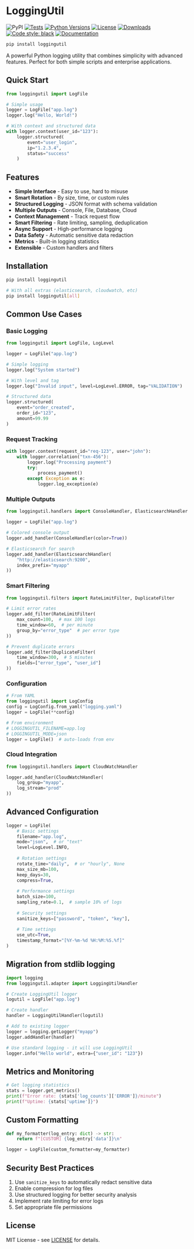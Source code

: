 # LoggingUtil

![PyPI](https://img.shields.io/pypi/v/loggingutil.svg?cache=clear)
[![Tests](https://github.com/mochathehuman/loggingutil/actions/workflows/tests.yml/badge.svg)](https://github.com/mochathehuman/loggingutil/actions/workflows/tests.yml)
[![Python Versions](https://img.shields.io/pypi/pyversions/loggingutil)](https://pypi.org/project/loggingutil)
[![License](https://img.shields.io/github/license/mochathehuman/loggingutil)](https://github.com/mochathehuman/loggingutil/blob/main/LICENSE)
[![Downloads](https://pepy.tech/badge/loggingutil)](https://pepy.tech/project/loggingutil)
[![Code style: black](https://img.shields.io/badge/code%20style-black-000000.svg)](https://github.com/psf/black)
[![Documentation](https://img.shields.io/badge/docs-mkdocs-blue)](https://mochathehuman.github.io/loggingutil)

```bash
pip install loggingutil
```

A powerful Python logging utility that combines simplicity with advanced features. Perfect for both simple scripts and enterprise applications.

## Quick Start

```python
from loggingutil import LogFile

# Simple usage
logger = LogFile("app.log")
logger.log("Hello, World!")

# With context and structured data
with logger.context(user_id="123"):
    logger.structured(
        event="user_login",
        ip="1.2.3.4",
        status="success"
    )
```

## Features

- **Simple Interface** - Easy to use, hard to misuse
- **Smart Rotation** - By size, time, or custom rules
- **Structured Logging** - JSON format with schema validation
- **Multiple Outputs** - Console, File, Database, Cloud
- **Context Management** - Track request flow
- **Smart Filtering** - Rate limiting, sampling, deduplication
- **Async Support** - High-performance logging
- **Data Safety** - Automatic sensitive data redaction
- **Metrics** - Built-in logging statistics
- **Extensible** - Custom handlers and filters

## Installation

```bash
pip install loggingutil

# With all extras (elasticsearch, cloudwatch, etc)
pip install loggingutil[all]
```

## Common Use Cases

### Basic Logging
```python
from loggingutil import LogFile, LogLevel

logger = LogFile("app.log")

# Simple logging
logger.log("System started")

# With level and tag
logger.log("Invalid input", level=LogLevel.ERROR, tag="VALIDATION")

# Structured data
logger.structured(
    event="order_created",
    order_id="123",
    amount=99.99
)
```

### Request Tracking
```python
with logger.context(request_id="req-123", user="john"):
    with logger.correlation("txn-456"):
        logger.log("Processing payment")
        try:
            process_payment()
        except Exception as e:
            logger.log_exception(e)
```

### Multiple Outputs
```python
from loggingutil.handlers import ConsoleHandler, ElasticsearchHandler

logger = LogFile("app.log")

# Colored console output
logger.add_handler(ConsoleHandler(color=True))

# Elasticsearch for search
logger.add_handler(ElasticsearchHandler(
    "http://elasticsearch:9200",
    index_prefix="myapp"
))
```

### Smart Filtering
```python
from loggingutil.filters import RateLimitFilter, DuplicateFilter

# Limit error rates
logger.add_filter(RateLimitFilter(
    max_count=100,  # max 100 logs
    time_window=60,  # per minute
    group_by="error_type"  # per error type
))

# Prevent duplicate errors
logger.add_filter(DuplicateFilter(
    time_window=300,  # 5 minutes
    fields=["error_type", "user_id"]
))
```

### Configuration
```python
# From YAML
from loggingutil import LogConfig
config = LogConfig.from_yaml("logging.yaml")
logger = LogFile(**config)

# From environment
# LOGGINGUTIL_FILENAME=app.log
# LOGGINGUTIL_MODE=json
logger = LogFile()  # auto-loads from env
```

### Cloud Integration
```python
from loggingutil.handlers import CloudWatchHandler

logger.add_handler(CloudWatchHandler(
    log_group="myapp",
    log_stream="prod"
))
```

## Advanced Configuration

```python
logger = LogFile(
    # Basic settings
    filename="app.log",
    mode="json",  # or "text"
    level=LogLevel.INFO,
    
    # Rotation settings
    rotate_time="daily",  # or "hourly", None
    max_size_mb=100,
    keep_days=30,
    compress=True,
    
    # Performance settings
    batch_size=100,
    sampling_rate=0.1,  # sample 10% of logs
    
    # Security settings
    sanitize_keys=["password", "token", "key"],
    
    # Time settings
    use_utc=True,
    timestamp_format="[%Y-%m-%d %H:%M:%S.%f]"
)
```

## Migration from stdlib logging

```python
import logging
from loggingutil.adapter import LoggingUtilHandler

# Create LoggingUtil logger
logutil = LogFile("app.log")

# Create handler
handler = LoggingUtilHandler(logutil)

# Add to existing logger
logger = logging.getLogger("myapp")
logger.addHandler(handler)

# Use standard logging - it will use LoggingUtil
logger.info("Hello world", extra={"user_id": "123"})
```

## Metrics and Monitoring

```python
# Get logging statistics
stats = logger.get_metrics()
print(f"Error rate: {stats['log_counts']['ERROR']}/minute")
print(f"Uptime: {stats['uptime']}")
```

## Custom Formatting

```python
def my_formatter(log_entry: dict) -> str:
    return f"[CUSTOM] {log_entry['data']}\n"

logger = LogFile(custom_formatter=my_formatter)
```

## Security Best Practices

1. Use `sanitize_keys` to automatically redact sensitive data
2. Enable compression for log files
3. Use structured logging for better security analysis
4. Implement rate limiting for error logs
5. Set appropriate file permissions

## License

MIT License - see [LICENSE](LICENSE) for details.